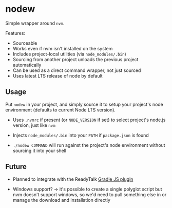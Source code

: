 # nodew

Simple wrapper around `nvm`.

Features:

* Sourceable
* Works even if nvm isn't installed on the system
* Includes project-local utilities (via `node_modules/.bin`)
* Sourcing from another project unloads the previous project automatically
* Can be used as a direct command wrapper, not just sourced
* Uses latest LTS release of node by default

## Usage

Put `nodew` in your project, and simply source it to setup your project's node environment (defaults to current Node LTS version).

* Uses `.nvmrc` if present (or `NODE_VERSION` if set) to select project's node.js version, just like `nvm`

* Injects `node_modules/.bin` into your `PATH` if `package.json` is found

* `./nodew COMMAND` will run against the project's node environment without sourcing it into your shell

## Future

* Planned to integrate with the ReadyTalk [Gradle JS plugin]

* Windows support?
  -> it's possible to create a single polyglot script
     but nvm doesn't support windows, so we'd need to pull something else in
     or manage the download and installation directly

[Gradle JS Plugin]: https://github.com/ReadyTalk/gradle-ReadyTalk-js
